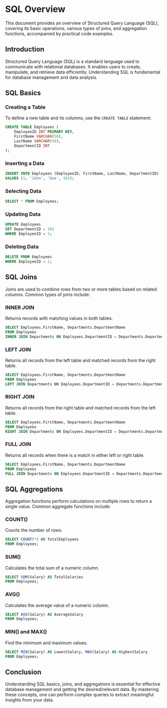 # SQL Overview

This document provides an overview of Structured Query Language (SQL), covering its basic operations, various types of joins, and aggregation functions, accompanied by practical code examples.

## Introduction

Structured Query Language (SQL) is a standard language used to communicate with relational databases. It enables users to create, manipulate, and retrieve data efficiently. Understanding SQL is fundamental for database management and data analysis.

## SQL Basics

### Creating a Table

To define a new table and its columns, use the `CREATE TABLE` statement:

```sql
CREATE TABLE Employees (
    EmployeeID INT PRIMARY KEY,
    FirstName VARCHAR(50),
    LastName VARCHAR(50),
    DepartmentID INT
);
```


### Inserting a Data

```sql
INSERT INTO Employees (EmployeeID, FirstName, LastName, DepartmentID)
VALUES (1, 'John', 'Doe', 101);
```

### Selecting Data
```sql
SELECT * FROM Employees;
```

### Updating Data
```sql
UPDATE Employees
SET DepartmentID = 102
WHERE EmployeeID = 1;
```
### Deleting Data

```sql
DELETE FROM Employees
WHERE EmployeeID = 1;
```

## SQL Joins

Joins are used to combine rows from two or more tables based on related columns. Common types of joins include:

### INNER JOIN
Returns records with matching values in both tables.

```sql
SELECT Employees.FirstName, Departments.DepartmentName
FROM Employees
INNER JOIN Departments ON Employees.DepartmentID = Departments.DepartmentID;
```

### LEFT JOIN
Returns all records from the left table and matched records from the right table.

```sql
SELECT Employees.FirstName, Departments.DepartmentName
FROM Employees
LEFT JOIN Departments ON Employees.DepartmentID = Departments.DepartmentID;
```

### RIGHT JOIN
Returns all records from the right table and matched records from the left table.

```sql
SELECT Employees.FirstName, Departments.DepartmentName
FROM Employees
RIGHT JOIN Departments ON Employees.DepartmentID = Departments.DepartmentID;
```

### FULL JOIN
Returns all records when there is a match in either left or right table.

```sql
SELECT Employees.FirstName, Departments.DepartmentName
FROM Employees
FULL JOIN Departments ON Employees.DepartmentID = Departments.DepartmentID;
```

## SQL Aggregations

Aggregation functions perform calculations on multiple rows to return a single value. Common aggregate functions include:

### COUNT()

Counts the number of rows.

```sql
SELECT COUNT(*) AS TotalEmployees
FROM Employees;
```

### SUM()

Calculates the total sum of a numeric column.

```sql
SELECT SUM(Salary) AS TotalSalaries
FROM Employees;
```
### AVG()

Calculates the average value of a numeric column.

```sql
SELECT AVG(Salary) AS AverageSalary
FROM Employees;
```
### MIN() and MAX()

Find the minimum and maximum values.

```sql
SELECT MIN(Salary) AS LowestSalary, MAX(Salary) AS HighestSalary
FROM Employees;
```
## Conclusion

Understanding SQL basics, joins, and aggregations is essential for effective database management and getting the desired/relevant data. By mastering these concepts, one can perform complex queries to extract meaningful insights from your data.

